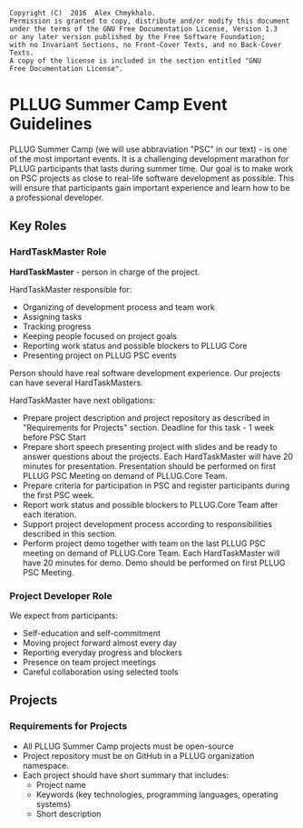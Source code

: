     Copyright (C)  2016  Alex Chmykhalo.
    Permission is granted to copy, distribute and/or modify this document
    under the terms of the GNU Free Documentation License, Version 1.3
    or any later version published by the Free Software Foundation;
    with no Invariant Sections, no Front-Cover Texts, and no Back-Cover Texts.
    A copy of the license is included in the section entitled "GNU
    Free Documentation License".

# PLLUG Summer Camp Event Guidelines

PLLUG Summer Camp (we will use abbraviation "PSC" in our text) - is one of the most important events. It is a challenging development marathon for PLLUG participants that lasts during summer time. Our goal is to make work on PSC projects as close to real-life software development as possible. This will ensure that participants gain important experience and learn how to be a professional developer.

## Key Roles

### HardTaskMaster Role
**HardTaskMaster** - person in charge of the project. 

HardTaskMaster responsible for:
 * Organizing of development process and team work
 * Assigning tasks
 * Tracking progress
 * Keeping people focused on project goals
 * Reporting work status and possible blockers to PLLUG Core 
 * Presenting project on PLLUG PSC events

Person should have real software development experience. Our projects can have several HardTaskMasters.

HardTaskMaster have next obligations:
 * Prepare project description and project repository as described in "Requirements for Projects" section. Deadline for this task - 1 week before PSC Start 
 * Prepare short speech presenting project with slides and be ready to answer questions about the projects. Each HardTaskMaster will have 20 minutes for presentation. Presentation should be performed on first PLLUG PSC Meeting on demand of PLLUG.Core Team.
 * Prepare criteria for participation in PSC and register participants during the first PSC week.
 * Report work status and possible blockers to PLLUG.Core Team after each iteration. 
 * Support project development process according to responsibilities described in this section.
 * Perform project demo together with team on the last PLLUG PSC meeting on demand of PLLUG.Core Team. Each HardTaskMaster will have 20 minutes for demo. Demo should be performed on first PLLUG PSC Meeting.

### Project Developer Role
We expect from participants:
 * Self-education and self-commitment
 * Moving project forward almost every day
 * Reporting everyday progress and blockers
 * Presence on team project meetings
 * Careful collaboration using selected tools


## Projects

### Requirements for Projects

* All PLLUG Summer Camp projects must be open-source
* Project repository must be on GitHub  in a PLLUG organization namespace.
* Each project should have short summary that includes: 
  * Project name
  * Keywords (key technologies, programming languages, operating systems)
  * Short description  




